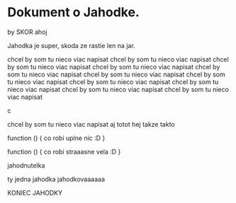 # Dokument o Jahodke.
by SKOR ahoj



Jahodka je super, skoda ze rastie len na jar.

chcel by som tu nieco viac napisat
chcel by som tu nieco viac napisat
chcel by som tu nieco viac napisat
chcel by som tu nieco viac napisat
chcel by som tu nieco viac napisat
chcel by som tu nieco viac napisat
chcel by som tu nieco viac napisat
chcel by som tu nieco viac napisat
chcel by som tu nieco viac napisat
chcel by som tu nieco viac napisat
chcel by som tu nieco viac napisat


c


chcel by som tu nieco viac napisat
aj totot hej
takze takto

function () {
    co robi uplne nic :D
}

function () {
    co robi straaasne vela :D 
}

jahodnutelka


ty jedna jahodka jahodkovaaaaaa

KONIEC JAHODKY
